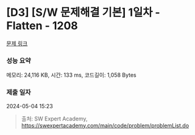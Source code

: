 # [D3] [S/W 문제해결 기본] 1일차 - Flatten - 1208 

[문제 링크](https://swexpertacademy.com/main/code/problem/problemDetail.do?contestProbId=AV139KOaABgCFAYh) 

### 성능 요약

메모리: 24,116 KB, 시간: 133 ms, 코드길이: 1,058 Bytes

### 제출 일자

2024-05-04 15:23



> 출처: SW Expert Academy, https://swexpertacademy.com/main/code/problem/problemList.do